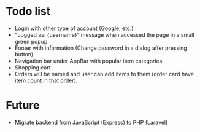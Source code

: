 # Todo list

- Login with other type of account (Google, etc.)
- "Logged as: {username}" message when accessed the page in a small green popup
- Footer with information (Change password in a dialog after pressing button)
- Navigation bar under AppBar with popular item categories.
- Shopping cart
- Orders will be named and user can add items to them (order card have item count in that order).

# Future

- Migrate backend from JavaScript (Express) to PHP (Laravel)
